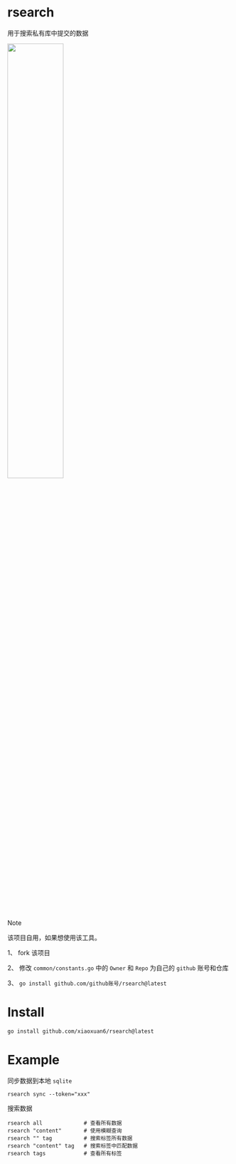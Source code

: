 # rsearch

用于搜索私有库中提交的数据

<img src="https://x.imgs.ovh/x/2023/09/04/64f531af6c5c1.png"  style="width: 50%;" />

> [!NOTE]
> 该项目自用，如果想使用该工具。
>
> 1、 fork 该项目
> 
> 2、 修改 `common/constants.go` 中的 `Owner` 和 `Repo` 为自己的 `github` 账号和仓库
> 
> 3、 `go install github.com/github账号/rsearch@latest`

# Install

```bash
go install github.com/xiaoxuan6/rsearch@latest
```

# Example

同步数据到本地 `sqlite`

```darcs
rsearch sync --token="xxx"
```

搜索数据

```darcs
rsearch all             # 查看所有数据
rsearch "content"       # 使用模糊查询
rsearch "" tag          # 搜索标签所有数据
rsearch "content" tag   # 搜索标签中匹配数据
rsearch tags            # 查看所有标签
```
